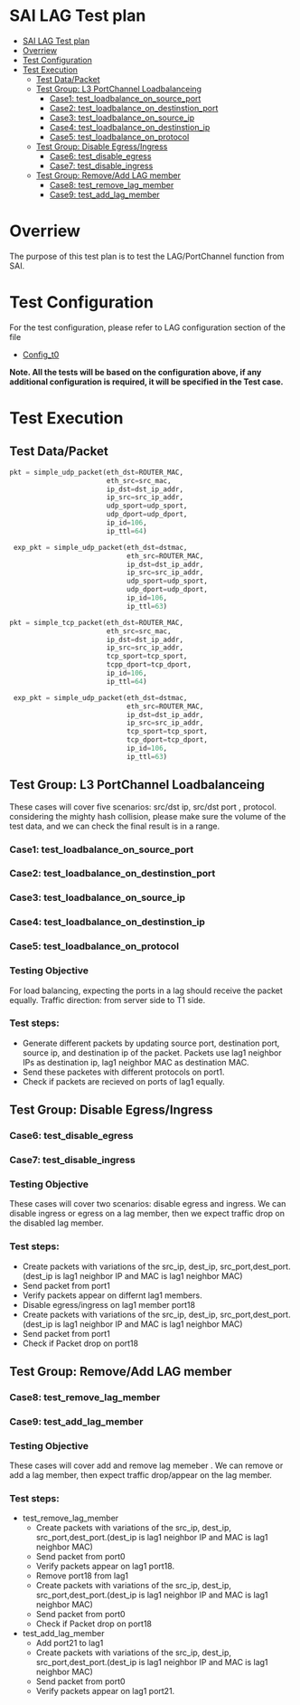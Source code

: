 # SAI LAG Test plan
- [SAI LAG Test plan](#sai-lag-test-plan)
- [Overriew](#overriew)
- [Test Configuration](#test-configuration)
- [Test Execution](#test-execution)
  - [Test Data/Packet](#test-datapacket)
  - [Test Group: L3 PortChannel Loadbalanceing](#test-group-l3-portchannel-loadbalanceing)
    - [Case1: test_loadbalance_on_source_port](#case1-test_loadbalance_on_source_port)
    - [Case2: test_loadbalance_on_destinstion_port](#case2-test_loadbalance_on_destinstion_port)
    - [Case3: test_loadbalance_on_source_ip](#case3-test_loadbalance_on_source_ip)
    - [Case4: test_loadbalance_on_destinstion_ip](#case4-test_loadbalance_on_destinstion_ip)
    - [Case5: test_loadbalance_on_protocol](#case5-test_loadbalance_on_protocol)
  - [Test Group: Disable Egress/Ingress](#test-group-disable-egressingress)
    - [Case6: test_disable_egress](#case6-test_disable_egress)
    - [Case7: test_disable_ingress](#case7-test_disable_ingress)
  - [Test Group: Remove/Add  LAG member](#test-group-removeadd-lag-member)
    - [Case8: test_remove_lag_member](#case8-test_remove_lag_member)
    - [Case9: test_add_lag_member](#case9-test_add_lag_member)
# Overriew
The purpose of this test plan is to test the LAG/PortChannel function from SAI.


# Test Configuration

For the test configuration, please refer to LAG configuration section of the file 
  - [Config_t0](./config_data/config_t0.md)
  
**Note. All the tests will be based on the configuration above, if any additional configuration is required, it will be specified in the Test case.**

# Test Execution
## Test Data/Packet
```Python
pkt = simple_udp_packet(eth_dst=ROUTER_MAC,
                        eth_src=src_mac,
                        ip_dst=dst_ip_addr,
                        ip_src=src_ip_addr,
                        udp_sport=udp_sport,
                        udp_dport=udp_dport,
                        ip_id=106,
                        ip_ttl=64)

 exp_pkt = simple_udp_packet(eth_dst=dstmac,
                             eth_src=ROUTER_MAC,
                             ip_dst=dst_ip_addr,
                             ip_src=src_ip_addr,
                             udp_sport=udp_sport,
                             udp_dport=udp_dport,
                             ip_id=106,
                             ip_ttl=63)
```

```Python
pkt = simple_tcp_packet(eth_dst=ROUTER_MAC,
                        eth_src=src_mac,
                        ip_dst=dst_ip_addr,
                        ip_src=src_ip_addr,
                        tcp_sport=tcp_sport,
                        tcpp_dport=tcp_dport,
                        ip_id=106,
                        ip_ttl=64)

 exp_pkt = simple_udp_packet(eth_dst=dstmac,
                             eth_src=ROUTER_MAC,
                             ip_dst=dst_ip_addr,
                             ip_src=src_ip_addr,
                             tcp_sport=tcp_sport,
                             tcp_dport=tcp_dport,
                             ip_id=106,
                             ip_ttl=63)
```

## Test Group: L3 PortChannel Loadbalanceing
These cases will cover five scenarios: src/dst ip, src/dst port , protocol. considering the mighty hash collision, please make sure the volume of the test data, and we can check the final result is in a range.


### Case1: test_loadbalance_on_source_port
### Case2: test_loadbalance_on_destinstion_port
### Case3: test_loadbalance_on_source_ip
### Case4: test_loadbalance_on_destinstion_ip
### Case5: test_loadbalance_on_protocol


### Testing Objective <!-- omit in toc --> 
For load balancing, expecting the ports in a lag should receive the packet equally. Traffic direction: from server side to T1 side. 

### Test steps: <!-- omit in toc --> 
- Generate different packets by updating source port, destination port, source ip, and destination ip of the packet. Packets use lag1 neighbor IPs as destination ip, lag1 neighbor MAC as destination MAC.
- Send these packetes with different protocols on port1. 
- Check if packets are recieved on ports of lag1 equally.

## Test Group: Disable Egress/Ingress


### Case6: test_disable_egress
### Case7: test_disable_ingress

### Testing Objective <!-- omit in toc --> 
These cases will cover two scenarios: disable egress and ingress.  We can disable ingress or egress on a lag member, then we expect traffic drop on the disabled lag member.

### Test steps: <!-- omit in toc -->
- Create packets with variations of the src_ip, dest_ip, src_port,dest_port.(dest_ip is lag1 neighbor IP and MAC is lag1 neighbor MAC)
- Send packet from port1 
- Verify packets appear on differnt lag1 members.
- Disable egress/ingress on lag1 member port18
- Create packets with variations of the src_ip, dest_ip, src_port,dest_port.(dest_ip is lag1 neighbor IP and MAC is lag1 neighbor MAC)
- Send packet from port1
- Check if Packet drop on port18

## Test Group: Remove/Add  LAG member
### Case8: test_remove_lag_member
### Case9: test_add_lag_member
### Testing Objective <!-- omit in toc --> 
These cases will cover add and  remove lag memeber .  We can remove or add a lag member, then expect traffic drop/appear on the lag member.

### Test steps: <!-- omit in toc -->
- test_remove_lag_member
  - Create packets with variations of the src_ip, dest_ip, src_port,dest_port.(dest_ip is lag1 neighbor IP and MAC is lag1 neighbor MAC)
  - Send packet from port0 
  - Verify packets appear on  lag1 port18.
  - Remove port18 from lag1
  - Create packets with variations of the src_ip, dest_ip, src_port,dest_port.(dest_ip is lag1 neighbor IP and MAC is lag1 neighbor MAC)
  - Send packet from port0 
  - Check if Packet drop on port18
- test_add_lag_member
  - Add port21 to lag1
  - Create packets with variations of the src_ip, dest_ip, src_port,dest_port.(dest_ip is lag1 neighbor IP and MAC is lag1 neighbor MAC)
  - Send packet from port0 
  - Verify packets appear on  lag1 port21.



